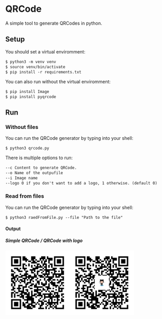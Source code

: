 # QRCode

A simple tool to generate QRCodes in python.

## Setup
You should set a virtual enviromment:
```shell
$ python3 -m venv venv
$ source venv/bin/activate
$ pip install -r requirements.txt
```
You can also run without the virtual enviromment:
```shell
$ pip install Image
$ pip install pyqrcode
```
## Run
### Without files
You can run the QRCode generator by typing into your shell:
``` shell
$ python3 qrcode.py 
```
There is multiple options to run:
```shell
--c Content to generate QRCode.
--o Name of the outpufile
--i Image name
--logo 0 if you don't want to add a logo, 1 otherwise. (default 0)
```

### Read from files
You can run the QRCode generator by typing into your shell:
``` shell
$ python3 raedFromFile.py --file "Path to the file"
```

#### Output

##### Simple QRCode / QRCode with logo
<img src="https://github.com/user-cube/QRCode/blob/master/qrcode.png?raw=true" alt="simple qrcode" width="200" height="200"/><img src="https://github.com/user-cube/QRCode/blob/master/QRCodeLogo.png?raw=true" alt="simple qrcode" width="200" height="200"/>

